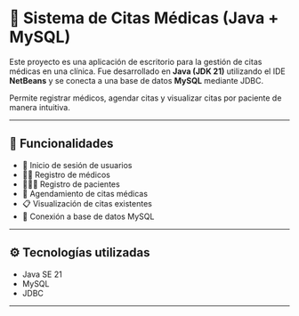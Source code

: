 # 🏥 Sistema de Citas Médicas (Java + MySQL)

Este proyecto es una aplicación de escritorio para la gestión de citas médicas en una clínica. Fue desarrollado en **Java (JDK 21)** utilizando el IDE **NetBeans** y se conecta a una base de datos **MySQL** mediante JDBC.

Permite registrar médicos, agendar citas y visualizar citas por paciente de manera intuitiva.

---

## 🧠 Funcionalidades

- 🔐 Inicio de sesión de usuarios
- 👨‍⚕️ Registro de médicos
- 🧑‍🤝‍🧑 Registro de pacientes
- 📅 Agendamiento de citas médicas
- 📋 Visualización de citas existentes
- 💽 Conexión a base de datos MySQL

---

## ⚙️ Tecnologías utilizadas

- Java SE 21
- MySQL
- JDBC

---


